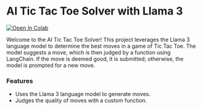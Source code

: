 # AI Tic Tac Toe Solver with Llama 3
[![Open In Colab](https://colab.research.google.com/assets/colab-badge.svg)](https://colab.research.google.com/github/arrshad/llama3-meets-Tic-Tac-Toe/blob/main/llama3_meets_Tic_Tac_Toe.ipynb)

Welcome to the AI Tic Tac Toe Solver! This project leverages the Llama 3 language model to determine the best moves in a game of Tic Tac Toe. The model suggests a move, which is then judged by a function using LangChain. If the move is deemed good, it is submitted; otherwise, the model is prompted for a new move.

### Features
- Uses the Llama 3 language model to generate moves.
- Judges the quality of moves with a custom function.
